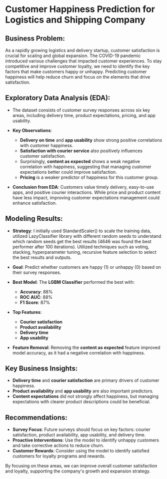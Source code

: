 # Customer Happiness Prediction for Logistics and Shipping Company

## Business Problem:
As a rapidly growing logistics and delivery startup, customer satisfaction is crucial for scaling and global expansion. The COVID-19 pandemic introduced various challenges that impacted customer experiences. To stay competitive and improve customer loyalty, we need to identify the key factors that make customers happy or unhappy. Predicting customer happiness will help reduce churn and focus on the elements that drive satisfaction.

## Exploratory Data Analysis (EDA):
- The dataset consists of customer survey responses across six key areas, including delivery time, product expectations, pricing, and app usability.
- **Key Observations**:
  - **Delivery on time** and **app usability** show strong positive correlations with customer happiness.
  - **Satisfaction with courier service** also positively influences customer satisfaction.
  - Surprisingly, **content as expected** shows a weak negative correlation with happiness, suggesting that managing customer expectations better could improve satisfaction.
  - **Pricing** is a weaker predictor of happiness for this customer group.

- **Conclusion from EDA**: Customers value timely delivery, easy-to-use apps, and positive courier interactions. While price and product content have less impact, improving customer expectations management could enhance satisfaction.

## Modeling Results:
- **Strategy**: I initially used StandardScaler() to scale the training data, utilized LazyClassifier library with different random seeds to understand which random seeds get the best results (4646 was found the best performer after 100 iterations). Utilized techniques such as voting, stacking, hyperparameter tuning, recursive feature selection to select the best results and outputs.  
- **Goal**: Predict whether customers are happy (1) or unhappy (0) based on their survey responses.
- **Best Model**: The **LGBM Classifier** performed the best with:
  - **Accuracy**: 88%
  - **ROC AUC**: 88%
  - **F1 Score**: 87%

- **Top Features**:
  - **Courier satisfaction**
  - **Product availability**
  - **Delivery time**
  - **App usability**
  
- **Feature Removal**: Removing the **content as expected** feature improved model accuracy, as it had a negative correlation with happiness.

## Key Business Insights:
- **Delivery time** and **courier satisfaction** are primary drivers of customer happiness.
- **Product availability** and **app usability** are also important predictors.
- **Content expectations** did not strongly affect happiness, but managing expectations with clearer product descriptions could be beneficial.

## Recommendations:
- **Survey Focus**: Future surveys should focus on key factors: courier satisfaction, product availability, app usability, and delivery time.
- **Proactive Interventions**: Use the model to identify unhappy customers and take corrective actions to reduce churn.
- **Customer Rewards**: Consider using the model to identify satisfied customers for loyalty programs and rewards.

By focusing on these areas, we can improve overall customer satisfaction and loyalty, supporting the company's growth and expansion strategy.
